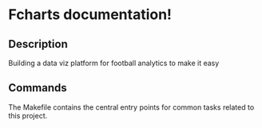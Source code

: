 # Fcharts documentation!

## Description

Building a data viz platform for football analytics to make it easy

## Commands

The Makefile contains the central entry points for common tasks related to this project.

